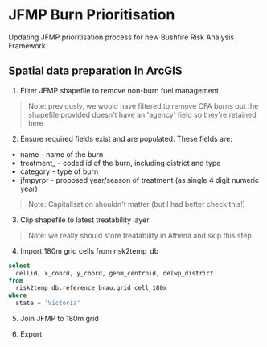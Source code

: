 # JFMP Burn Prioritisation
Updating JFMP prioritisation process for new Bushfire Risk Analysis Framework


## Spatial data preparation in ArcGIS
1. Filter JFMP shapefile to remove non-burn fuel management
> Note: previously, we would have filtered to remove CFA burns but the shapefile provided doesn't have an 'agency' field so they're retained here

2. Ensure required fields exist and are populated. These fields are:
* name        - name of the burn
* treatment_  - coded id of the burn, including district and type
* category    - type of burn
* jfmpyrpr    - proposed year/season of treatment (as single 4 digit numeric year)
> Note: Capitalisation shouldn't matter (but I had better check this!)

3. Clip shapefile to latest treatability layer

> Note: we really should store treatability in Athena and skip this step

4. Import 180m grid cells from risk2temp_db

```sql
select 
  cellid, x_coord, y_coord, geom_centroid, delwp_district 
from 
  risk2temp_db.reference_brau.grid_cell_180m
where
  state = 'Victoria'
```

5. Join JFMP to 180m grid

6. Export
